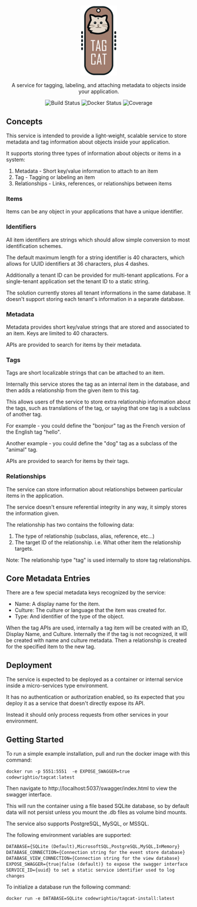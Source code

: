 <div align="center">
  <img alt="TagCat logo" src="https://raw.githubusercontent.com/codewright-io/tagcat/main/tagcat_sml.png" width="100px" />

A service for tagging, labeling, and attaching metadata to objects inside your application.

  ![Build Status](https://github.com/codewright-io/tagcat/actions/workflows/dotnet.yml/badge.svg?branch=main)
  ![Docker Status](https://github.com/codewright-io/tagcat/actions/workflows/docker-image.yml/badge.svg?branch=main)
  ![Coverage](https://img.shields.io/endpoint?url=https://gist.githubusercontent.com/EugeneScully/7b5a559351b80a526c2e401b5b3a4115/raw/code-coverage.json)
</div>

## Concepts

This service is intended to provide a light-weight, scalable service to store metadata and tag information about objects inside your application.

It supports storing three types of information about objects or items in a system:

1. Metadata - Short key/value information to attach to an item
2. Tag - Tagging or labeling an item
3. Relationships - Links, references, or relationships between items

### Items

Items can be any object in your applications that have a unique identifier.


### Identifiers

All item identifiers are strings which should allow simple conversion to most identification schemes.

The default maximum length for a string identifier is 40 characters, which allows for UUID identifiers at 36 characters, plus 4 dashes.

Additionally a tenant ID can be provided for multi-tenant applications.
For a single-tenant application set the tenant ID to a static string.

The solution currently stores all tenant informations in the same database. It doesn't support storing each tenant's information in a separate database.


### Metadata

Metadata provides short key/value strings that are stored and associated to an item. 
Keys are limited to 40 characters.

APIs are provided to search for items by their metadata.


### Tags

Tags are short localizable strings that can be attached to an item.

Internally this service stores the tag as an internal item in the database, and then adds a relationship from the given item to this tag.

This allows users of the service to store extra relationship information about the tags, such as translations of the tag, or saying that one tag is a subclass of another tag.

For example - you could define the "bonjour" tag as the French version of the English tag "hello".

Another example - you could define the "dog" tag as a subclass of the "animal" tag.

APIs are provided to search for items by their tags.


### Relationships

The service can store information about relationships between particular items in the application.

The service doesn't ensure referential integrity in any way, it simply stores the information given.

The relationship has two contains the following data:

1. The type of relationship (subclass, alias, reference, etc...)
2. The target ID of the relationship. i.e. What other item the relationship targets. 

Note: The relationship type "tag" is used internally to store tag relationships. 


## Core Metadata Entries

There are a few special metadata keys recognized by the service:
- Name: A display name for the item.
- Culture: The culture or language that the item was created for.
- Type: And identifier of the type of the object.

When the tag APIs are used, internally a tag item will be created with an ID, Display Name, and Culture.
Internally the if the tag is not recognized, it will be created with name and culture metadata.
Then a relationship is created for the specified item to the new tag.


## Deployment

The service is expected to be deployed as a container or internal service inside a micro-services type environment.

It has no authentication or authorization enabled, so its expected that you deploy it as a service that doesn't directly expose its API.

Instead it should only process requests from other services in your environment.



## Getting Started

To run a simple example installation, pull and run the docker image with this command:
```
docker run -p 5551:5551  -e EXPOSE_SWAGGER=true codewrightio/tagcat:latest
```

Then navigate to http://localhost:5037/swagger/index.html to view the swagger interface.

This will run the container using a file based SQLite database, so by default data will not persist unless you mount the .db files as volume bind mounts.

The service also supports PostgreSQL, MySQL, or MSSQL.

The following environment variables are supported:
```
DATABASE={SQLite (Default),MicrosoftSQL,PostgreSQL,MySQL,InMemory}
DATABASE_CONNECTION={Connection string for the event store database}
DATABASE_VIEW_CONNECTION={Connection string for the view database}
EXPOSE_SWAGGER={true|false (default)} to expose the swagger interface
SERVICE_ID={uuid} to set a static service identifier used to log changes
```

To initialize a database run the following command:
```
docker run -e DATABASE=SQLite codewrightio/tagcat-install:latest
```
